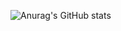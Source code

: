 ![Anurag's GitHub stats](https://github-readme-stats.vercel.app/api?username=Pratyush8638&show_icons=true&theme=radical)
